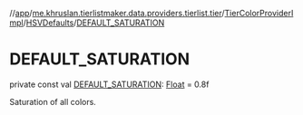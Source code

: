 //[app](../../../../index.md)/[me.khruslan.tierlistmaker.data.providers.tierlist.tier](../../index.md)/[TierColorProviderImpl](../index.md)/[HSVDefaults](index.md)/[DEFAULT_SATURATION](-d-e-f-a-u-l-t_-s-a-t-u-r-a-t-i-o-n.md)

# DEFAULT_SATURATION

private const val [DEFAULT_SATURATION](-d-e-f-a-u-l-t_-s-a-t-u-r-a-t-i-o-n.md): [Float](https://kotlinlang.org/api/latest/jvm/stdlib/kotlin/-float/index.html) = 0.8f

Saturation of all colors.
